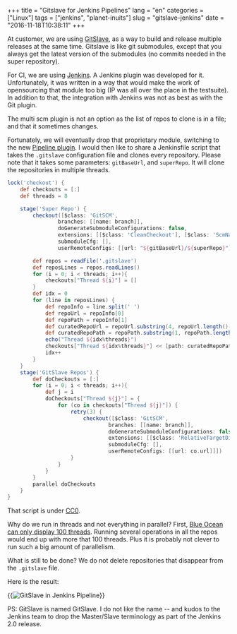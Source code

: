 +++
title = "Gitslave for Jenkins Pipelines"
lang = "en"
categories = ["Linux"]
tags = ["jenkins", "planet-inuits"]
slug = "gitslave-jenkins"
date = "2016-11-18T10:38:11"
+++

At customer, we are using [GitSlave](http://gitslave.sourceforge.net/), as a way
to build and release multiple releases at the same time. Gitslave is like git
submodules, except that you always get the latest version of the submodules (no
commits needed in the super repository).

For CI, we are using [Jenkins](https://jenkins.io). A Jenkins plugin was developed for it.
Unfortunately, it was written in a way that would make the work of opensourcing
that module too big (IP was all over the place in the testsuite). In addition to
that, the integration with Jenkins was not as best as with the Git plugin.

The multi scm plugin is not an option as the list of repos to clone is in a
file; and that it sometimes changes.

Fortunately, we will eventually drop that proprietary module, switching to the
new [Pipeline plugin](https://wiki.jenkins-ci.org/display/JENKINS/Pipeline+Plugin).
I would then like to share a Jenkinsfile script that takes the `.gitslave`
configuration file and clones every repository. Please note that it takes some
parameters: `gitBaseUrl`, and `superRepo`. It will clone the repositories in
multiple threads.

```groovy
lock('checkout') {
    def checkouts = [:]
    def threads = 8

    stage('Super Repo') {
        checkout([$class: 'GitSCM',
                branches: [[name: branch]],
                doGenerateSubmoduleConfigurations: false,
                extensions: [[$class: 'CleanCheckout'], [$class: 'ScmName', name: 'super']],
                submoduleCfg: [],
                userRemoteConfigs: [[url: "${gitBaseUrl}/${superRepo}"]]])

        def repos = readFile('.gitslave')
        def reposLines = repos.readLines()
        for (i = 0; i < threads; i++){
            checkouts["Thread ${i}"] = []
        }
        def idx = 0
        for (line in reposLines) {
            def repoInfo = line.split(' ')
            def repoUrl = repoInfo[0]
            def repoPath = repoInfo[1]
            def curatedRepoUrl = repoUrl.substring(4, repoUrl.length()-1)
            def curatedRepoPath = repoPath.substring(1, repoPath.length()-1)
            echo("Thread ${idx%threads}")
            checkouts["Thread ${idx%threads}"] << [path: curatedRepoPath, url: "${gitBaseUrl}/${curatedRepoUrl}"]
            idx++
        }
    }
    stage('GitSlave Repos') {
        def doCheckouts = [:]
        for (i = 0; i < threads; i++){
            def j = i
            doCheckouts["Thread ${j}"] = {
                for (co in checkouts["Thread ${j}"]) {
                    retry(3) {
                        checkout([$class: 'GitSCM',
                                branches: [[name: branch]],
                                doGenerateSubmoduleConfigurations: false,
                                extensions: [[$class: 'RelativeTargetDirectory', relativeTargetDir: co.path], [$class: 'CleanCheckout'], [$class: 'ScmName', name: co.path]],
                                submoduleCfg: [],
                                userRemoteConfigs: [[url: co.url]]])
                    }
                }
            }
        }
        parallel doCheckouts
    }
}
```

That script is under [CC0](https://creativecommons.org/publicdomain/zero/1.0/).

Why do we run in threads and not everything in parallel? First, [Blue Ocean](https://jenkins.io/projects/blueocean/)
[can only display 100 threads](https://issues.jenkins-ci.org/browse/JENKINS-39770). Running several operations in all the repos
would end up with more that 100 threads. Plus it is probably not clever to
run such a big amount of parallelism.

What is still to be done? We do not delete repositories that disappear from the
`.gitslave` file.

Here is the result:

{{<img alt="GitSlave in Jenkins Pipeline" src="/images/jenkins-bo-gitslave.png">}}

PS: GitSlave is named GitSlave. I do not like the name -- and kudos to the
Jenkins team to drop the Master/Slave terminology as part of the Jenkins 2.0
release.
